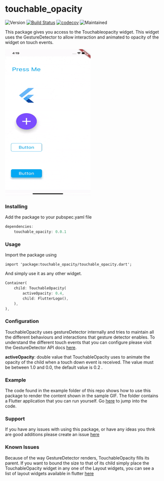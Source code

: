 # touchable_opacity
![Version](https://img.shields.io/pub/v/touchable_opacity.svg)
[![Build Status](https://travis-ci.com/nkshah2/touchable_opacity_flutter.svg?branch=master)](https://travis-ci.com/nkshah2/touchable_opacity_flutter)
[![codecov](https://codecov.io/gh/nkshah2/touchable_opacity/branch/master/graph/badge.svg)](https://codecov.io/gh/nkshah2/touchable_opacity)
![Maintained](https://img.shields.io/maintenance/yes/2019.svg)

This package gives you access to the Touchableopacity widget. This widget uses the GestureDetector to allow interaction and animated to opacity of the widget on touch events.

<img src="resources/sample.gif" width="280" height="480" />

### Installing

Add the package to your pubspec.yaml file

```dart
dependencies:
	touchable_opacity: 0.0.1
```

### Usage

Import the package using

```
import 'package:touchable_opacity/touchable_opacity.dart';
```

And simply use it as any other widget.

```dart
Container(
	child: TouchableOpacity(
		activeOpacity: 0.4,
		child: FlutterLogo(),
	),
),
```

### Configuration

TouchableOpacity uses gestureDetector internally and tries to maintain all the different behaviours and interactions that gesture detector enables. To understand the different touch events that you can configure please visit the GestureDetector API docs [here](https://api.flutter.dev/flutter/widgets/GestureDetector-class.html).


<b>activeOpacity</b>: double value that TouchableOpacity uses to animate the opacity of the child when a touch down event is received. The value must be between 1.0 and 0.0, the default value is 0.2 .

### Example

The code found in the example folder of this repo shows how to use this package to render the content shown in the sample GIF. The folder contains a Flutter application that you can run yourself. Go [here](example/lib/main.dart) to jump into the code.

### Support

If you have any issues with using this package, or have any ideas you thnk are good additions please create an issue [here](https://github.com/nkshah2/touchable_opacity/issues)

### Known Issues

Because of the way GestureDetector renders, TouchableOpacity fills its parent. If you want to bound the size to that of its child simply place the TouchableOpacity widget in any one of the Layout widgets, you can see a list of layout widgets available in flutter [here](https://flutter.dev/docs/development/ui/widgets/layout)
